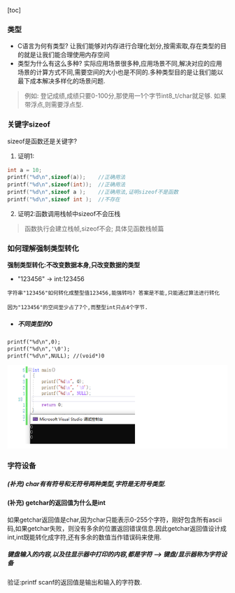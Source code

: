 [toc]

### 类型

- C语言为何有类型? 让我们能够对内存进行合理化划分,按需索取,存在类型的目的就是让我们能合理使用内存空间  
- 类型为什么有这么多种? 实际应用场景很多种,应用场景不同,解决对应的应用场景的计算方式不同,需要空间的大小也是不同的.多种类型目的是让我们能以最下成本解决多样化的场景问题.

> 例如: 登记成绩,成绩只要0-100分,那使用一1个字节int8_t/char就足够. 如果带浮点,则需要浮点型.  


### 关键字sizeof

sizeof是函数还是关键字?

1. 证明1:

```C
int a = 10;
printf("%d\n",sizeof(a));    //正确用法
printf("%d\n",sizeof(int));  //正确用法
printf("%d\n",sizeof a );    //正确用法,证明sizeof不是函数
printf("%d\n",sizeof int );  //不存在
```

2. 证明2:函数调用栈帧中sizeof不会压栈

> 函数执行会建立栈帧,sizeof不会; 具体见函数栈帧篇



### 如何理解强制类型转化

**强制类型转化:不改变数据本身,只改变数据的类型**

- "123456" -> int:123456

```
字符串"123456"如何转化成整型值123456,能强转吗? 答案是不能,只能通过算法进行转化

因为"123456"的空间至少占了7个,而整型int只占4个字节.
```

- ##### 不同类型的0

```
printf("%d\n",0);
printf("%d\n",'\0');
printf("%d\n",NULL); //(void*)0
```

![不同类型的0](%E7%B1%BB%E5%9E%8B%E4%B8%8Esizeof%20--%E8%BF%9B%E9%98%B6C%E8%AF%AD%E8%A8%80.assets/%E4%B8%8D%E5%90%8C%E7%B1%BB%E5%9E%8B%E7%9A%840.png)

### 



### 字符设备

##### (补充) char有有符号和无符号两种类型,字符是无符号类型.

#### (补充) getchar的返回值为什么是int

如果getchar返回值是char,因为char只能表示0-255个字符，刚好包含所有ascii码,如果getchar失败，则没有多余的位置返回错误信息.因此getchar返回值设计成int,int既能转化成字符,还有多余的数值当作错误码来使用.

##### 键盘输入的内容,以及往显示器中打印的内容,都是字符 --> 键盘/显示器称为字符设备

验证:printf scanf的返回值是输出和输入的字符数.



